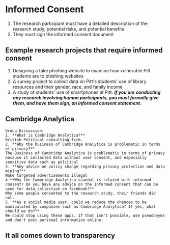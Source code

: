 # Informed Consent
1. The research participant must have a detailed description of the research study, potential risks, and potential benefits
2. They must sign the informed consent document
## Example research projects that require informed consent
1. Designing a fake phishing website to examine how vulnerable Pitt students are to phishing websites
2. A survey project to collect data on Pitt's students' use of library resources and their gender, race, and family income
3. A study of students' use of smartphones at Pitt.
***If you are conducting *any* research involving human participants, you must formally give them, and have them sign, an informed consent statement.***
## Cambridge Analytica
    Group Discussion:
    1. **What is Cambridge Analytica?**
    British Political consulting firm.       
    2. **Why the business of Cambridge Analytica is problematic in terms of privacy?**
    The Business of Cambridge Analytica is problematic in terms of privacy because it collected data without user consent, and especially sensitive data such as political 
    3. **Any advice on policy change regarding privacy protection and data mining?**
    Make targeted advertisements illegal
    4.**Why the Cambridge Analytica scandal is related with informed consent? Do you have any advice on the informed consent that can be used for data collection on facebook?**
    Why some people consented to the research study, their friends did not.
    5. **As a social media user, could we reduce the chances to be manipulated by companies such as Cambridge Analytica? If yes, what should we do?**
    We could stop using these apps. If that isn't possible, use pseudonyms and don't post personal information online.

## It all comes down to transparency 
    
    
    

